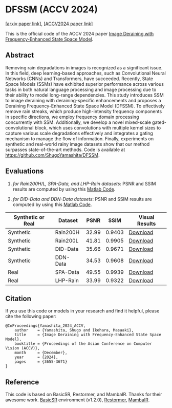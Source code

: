 # DFSSM (ACCV 2024)
[[arxiv paper link](https://arxiv.org/abs/2405.16470)], [[ACCV2024 paper link](https://link.springer.com/chapter/10.1007/978-981-96-0911-6_19)]

This is the official code of the ACCV 2024 paper [Image Deraining with Frequency-Enhanced State Space Model](https://arxiv.org/abs/2405.16470).

## Abstract
Removing rain degradations in images is recognized as a significant issue. In this field, deep learning-based approaches, such as Convolutional Neural Networks (CNNs) and Transformers, have succeeded. Recently, State Space Models (SSMs) have exhibited superior performance across various tasks in both natural language processing and image processing due to their ability to model long-range dependencies. This study introduces SSM to image deraining with deraining-specific enhancements and proposes a Deraining Frequency-Enhanced State Space Model (DFSSM). To effectively remove rain streaks, which produce high-intensity frequency components in specific directions, we employ frequency domain processing concurrently with SSM. Additionally, we develop a novel mixed-scale gated-convolutional block, which uses convolutions with multiple kernel sizes to capture various scale degradations effectively and integrates a gating mechanism to manage the flow of information. Finally, experiments on synthetic and real-world rainy image datasets show that our method surpasses state-of-the-art methods. Code is available at https://github.com/ShugoYamashita/DFSSM.

## Evaluations
1) *for Rain200H/L, SPA-Data, and LHP-Rain datasets*:
PSNR and SSIM results are computed by using this [Matlab Code](https://github.com/swz30/Restormer/blob/main/Deraining/evaluate_PSNR_SSIM.m).

2) *for DID-Data and DDN-Data datasets*:
PSNR and SSIM results are computed by using this [Matlab Code](https://github.com/hongwang01/RCDNet/tree/master/Performance_evaluation).

| Synthetic or Real | Dataset | PSNR | SSIM | Visual Results |
|-------------------|---------|------|------|----------------|
| Synthetic | Rain200H | 32.99 | 0.9403 | [Download](https://drive.google.com/drive/folders/1LsdsVkCgNhPpN5-8njaC39eA6sKPxDVC?usp=sharing) |
| Synthetic | Rain200L | 41.81 | 0.9905 | [Download](https://drive.google.com/drive/folders/1LsdsVkCgNhPpN5-8njaC39eA6sKPxDVC?usp=sharing) |
| Synthetic | DID-Data | 35.66 | 0.9671 | [Download](https://drive.google.com/drive/folders/1LsdsVkCgNhPpN5-8njaC39eA6sKPxDVC?usp=sharing) |
| Synthetic | DDN-Data | 34.53 | 0.9608 | [Download](https://drive.google.com/drive/folders/1LsdsVkCgNhPpN5-8njaC39eA6sKPxDVC?usp=sharing) |
| Real | SPA-Data | 49.55 | 0.9939 | [Download](https://drive.google.com/drive/folders/1LsdsVkCgNhPpN5-8njaC39eA6sKPxDVC?usp=sharing) |
| Real | LHP-Rain | 33.99 | 0.9322 | [Download](https://drive.google.com/drive/folders/1LsdsVkCgNhPpN5-8njaC39eA6sKPxDVC?usp=sharing) |

## Citation
If you use this code or models in your research and find it helpful, please cite the following paper:

```
@InProceedings{Yamashita_2024_ACCV,
    author    = {Yamashita, Shugo and Ikehara, Masaaki},
    title     = {Image Deraining with Frequency-Enhanced State Space Model},
    booktitle = {Proceedings of the Asian Conference on Computer Vision (ACCV)},
    month     = {December},
    year      = {2024},
    pages     = {3655-3671}
}
```

## Reference
This code is based on BasicSR, Restormer, and MambaIR. Thanks for their awesome work.
[BasicSR](https://github.com/xinntao/BasicSR) environment (v1.2.0),
[Restormer](https://github.com/swz30/Restormer),
[MambaIR](https://github.com/csguoh/MambaIR/tree/mambair).
